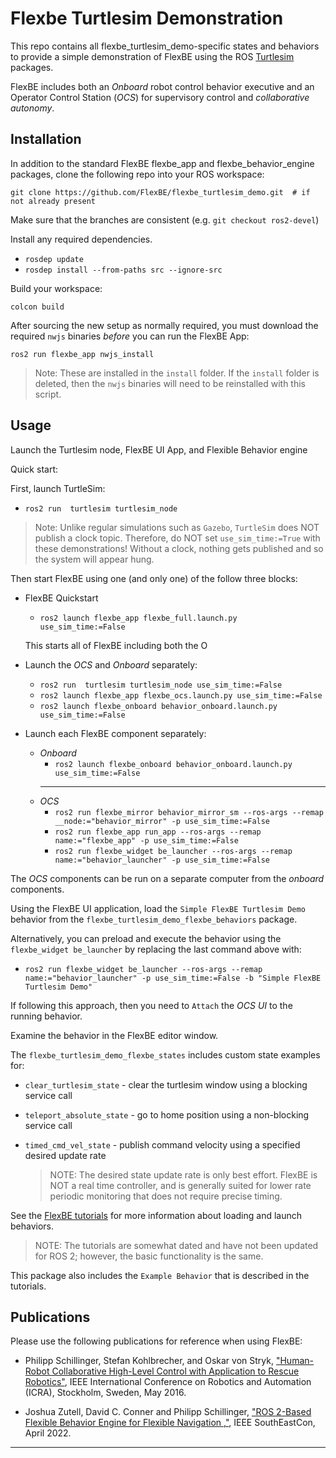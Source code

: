 # Flexbe Turtlesim Demonstration

This repo contains all flexbe_turtlesim_demo-specific states and behaviors to
provide a simple demonstration of FlexBE using the ROS [Turtlesim] packages.

FlexBE includes both an *Onboard* robot control behavior executive and an 
Operator Control Station (*OCS*) for supervisory control and *collaborative autonomy*.


## Installation

In addition to the standard FlexBE flexbe_app and flexbe_behavior_engine packages,
clone the following repo into your ROS workspace:

    git clone https://github.com/FlexBE/flexbe_turtlesim_demo.git  # if not already present

Make sure that the branches are consistent (e.g. `git checkout ros2-devel`)

Install any required dependencies.

  * `rosdep update`
  * `rosdep install --from-paths src --ignore-src`


Build your workspace:

  `colcon build`

After sourcing the new setup as normally required, you must download the required `nwjs` binaries
*before* you can run the FlexBE App:

  `ros2 run flexbe_app nwjs_install`

  > Note: These are installed in the `install` folder.  If the `install` folder is deleted, then the `nwjs` binaries
  will need to be reinstalled with this script.

## Usage

Launch the Turtlesim node, FlexBE UI App, and Flexible Behavior engine

Quick start:

First, launch TurtleSim:
  * `ros2 run  turtlesim turtlesim_node`

> Note: Unlike regular simulations such as `Gazebo`, `TurtleSim` does NOT 
> publish a clock topic.  Therefore, do NOT set `use_sim_time:=True` with these demonstrations!
> Without a clock, nothing gets published and so the system will appear hung.

Then start FlexBE using one (and only one) of the follow three blocks:

* FlexBE Quickstart
    * `ros2 launch flexbe_app flexbe_full.launch.py use_sim_time:=False`

  This starts all of FlexBE including both the O
* Launch the *OCS* and *Onboard* separately:
    * `ros2 run  turtlesim turtlesim_node use_sim_time:=False`
    * `ros2 launch flexbe_app flexbe_ocs.launch.py use_sim_time:=False`
    * `ros2 launch flexbe_onboard behavior_onboard.launch.py use_sim_time:=False`

* Launch each FlexBE component separately:
  * *Onboard*
    * `ros2 launch flexbe_onboard behavior_onboard.launch.py use_sim_time:=False`
    ----
  * *OCS*
    * `ros2 run flexbe_mirror behavior_mirror_sm --ros-args --remap __node:="behavior_mirror" -p use_sim_time:=False`
    * `ros2 run flexbe_app run_app --ros-args --remap name:="flexbe_app" -p use_sim_time:=False`
    * `ros2 run flexbe_widget be_launcher --ros-args --remap name:="behavior_launcher" -p use_sim_time:=False`

The *OCS* components can be run on a separate computer from the *onboard* components.

Using the FlexBE UI application, load the `Simple FlexBE Turtlesim Demo` behavior from the
`flexbe_turtlesim_demo_flexbe_behaviors` package.

Alternatively, you can preload and execute the behavior using the `flexbe_widget be_launcher` by 
replacing the last command above with:
  * `ros2 run flexbe_widget be_launcher --ros-args --remap name:="behavior_launcher" -p use_sim_time:=False -b "Simple FlexBE Turtlesim Demo"`

  If following this approach, then you need to `Attach` the *OCS UI* to the running behavior.

Examine the behavior in the FlexBE editor window.

The `flexbe_turtlesim_demo_flexbe_states` includes custom state examples for:

  * `clear_turtlesim_state` - clear the turtlesim window using a blocking service call
  * `teleport_absolute_state` - go to home position using a non-blocking service call
  * `timed_cmd_vel_state` - publish command velocity using a specified desired update rate

    > NOTE: The desired state update rate is only best effort.  FlexBE is NOT a real time controller, and
    > is generally suited for lower rate periodic monitoring that does not require precise timing.

See the [FlexBE tutorials] for more  information about loading and launch behaviors.

  > NOTE: The tutorials are somewhat dated and
  > have not been updated for ROS 2; however, the
  > basic functionality is the same.

This package also includes the `Example Behavior` that is described in the tutorials.


## Publications

Please use the following publications for reference when using FlexBE:

- Philipp Schillinger, Stefan Kohlbrecher, and Oskar von Stryk, ["Human-Robot Collaborative High-Level Control with Application to Rescue Robotics"](http://dx.doi.org/10.1109/ICRA.2016.7487442), IEEE International Conference on Robotics and Automation (ICRA), Stockholm, Sweden, May 2016.

- Joshua Zutell, David C. Conner and Philipp Schillinger, ["ROS 2-Based Flexible Behavior Engine for Flexible Navigation ,"](http://dx.doi.org/10.1109/SoutheastCon48659.2022.9764047), IEEE SouthEastCon, April 2022.


-----

[Turtlesim]:https://docs.ros.org/en/humble/Tutorials/Beginner-CLI-Tools/Introducing-Turtlesim/Introducing-Turtlesim.html
[FlexBE tutorials]:http://wiki.ros.org/flexbe/Tutorials

